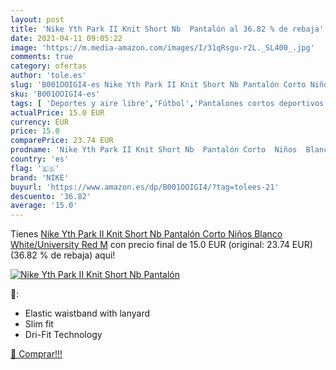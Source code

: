 ```yaml
---
layout: post
title: 'Nike Yth Park II Knit Short Nb  Pantalón al 36.82 % de rebaja'
date: 2021-04-11 09:05:22
image: 'https://m.media-amazon.com/images/I/31qRsgu-r2L._SL400_.jpg'
comments: true
category: ofertas
author: 'tole.es'
slug: 'B001OOIGI4-es Nike Yth Park II Knit Short Nb Pantalón Corto Niños Blanco...'
sku: 'B001OOIGI4-es'
tags: [ 'Deportes y aire libre','Fútbol','Pantalones cortos deportivos para niño','Ropa','Ropa de fútbol','Ropa deportiva para niño','Ropa para niño','Ropa y equipo para deportes','nike','pantalón', ]
actualPrice: 15.0 EUR
currency: EUR
price: 15.0
comparePrice: 23.74 EUR
prodname: 'Nike Yth Park II Knit Short Nb  Pantalón Corto  Niños  Blanco  White/University Red   M'
country: 'es'
flag: '🇪🇸'
brand: 'NIKE'
buyurl: 'https://www.amazon.es/dp/B001OOIGI4/?tag=tolees-21'
descuento: '36.82'
average: '15.0'
---
```


Tienes [Nike Yth Park II Knit Short Nb  Pantalón Corto  Niños  Blanco  White/University Red   M](https://www.amazon.es/dp/B001OOIGI4/?tag=tolees-21) con precio final de  15.0 EUR (original: 23.74 EUR) (36.82 %  de rebaja) aqui!

[![Nike Yth Park II Knit Short Nb  Pantalón](https://m.media-amazon.com/images/I/31qRsgu-r2L._SL400_.jpg)](https://www.amazon.es/dp/B001OOIGI4/?tag=tolees-21)

🔎:

- Elastic waistband with lanyard
- Slim fit
- Dri-Fit Technology

[🛒 Comprar!!!](https://www.amazon.es/dp/B001OOIGI4/?tag=tolees-21)

